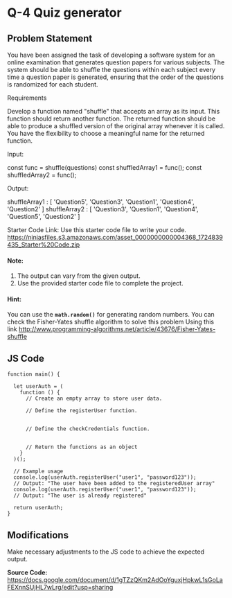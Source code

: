 # Q-4 Quiz generator

## Problem Statement
You have been assigned the task of developing a software system for an online examination that generates question papers for various subjects. The system should be able to shuffle the questions within each subject every time a question paper is generated, ensuring that the order of the questions is randomized for each student.




Requirements

Develop a function named "shuffle" that accepts an array as its input.
This function should return another function.
The returned function should be able to produce a shuffled version of the original array whenever it is called.
You have the flexibility to choose a meaningful name for the returned function.



Input:

const func = shuffle(questions)
const shuffledArray1 = func();
const shuffledArray2 = func();



Output:

shuffleArray1 : [ 'Question5', 'Question3', 'Question1', 
'Question4', 'Question2' ]
shuffleArray2 : [ 'Question3', 'Question1', 'Question4', 
'Question5', 'Question2' ]


Starter Code Link:
Use this starter code file to write your code.
https://ninjasfiles.s3.amazonaws.com/asset_0000000000004368_1724839435_Starter%20Code.zip



#### Note:
1. The output can vary from the given output.
2. Use the provided starter code file to complete the project.

#### Hint:
You can use the **`math.random()`** for generating random numbers.
You can check the Fisher-Yates shuffle algorithm to solve this problem Using this link
http://www.programming-algorithms.net/article/43676/Fisher-Yates-shuffle

## JS Code
```
function main() {

  let userAuth = (
    function () {
      // Create an empty array to store user data.

      // Define the registerUser function.
      

      // Define the checkCredentials function.
      

      // Return the functions as an object
    }
  )();

  // Example usage
  console.log(userAuth.registerUser("user1", "password123")); 
  // Output: "The user have been added to the registeredUser array"
  console.log(userAuth.registerUser("user1", "password123")); 
  // Output: "The user is already registered"

  return userAuth;
}

```
## Modifications
Make necessary adjustments to the JS code to achieve the expected output.


**Source Code:**
https://docs.google.com/document/d/1gTZzQKm2AdOoYguxjHpkwL1sGoLaFEXnnSUjHL7wLrg/edit?usp=sharing